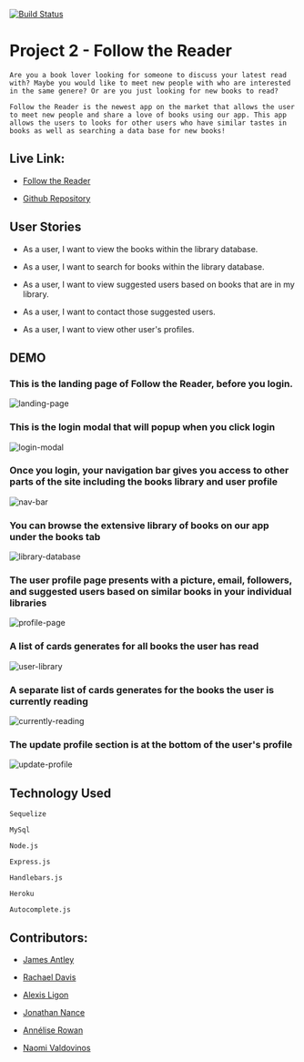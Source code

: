 [![Build Status](https://travis-ci.com/alperg/project2-starter-auth.svg?branch=master)](https://travis-ci.com/alperg/project2-starter-auth)

# Project 2 - Follow the Reader
```
Are you a book lover looking for someone to discuss your latest read with? Maybe you would like to meet new people with who are interested in the same genere? Or are you just looking for new books to read?

Follow the Reader is the newest app on the market that allows the user to meet new people and share a love of books using our app. This app allows the users to looks for other users who have similar tastes in books as well as searching a data base for new books!
```
## Live Link:

* [Follow the Reader](https://follow-the-reader.herokuapp.com/)

* [Github Repository](https://github.com/AnneliseRowan/project-2)

## User Stories

* As a user, I want to view the books within the library database.

* As a user, I want to search for books within the library database.

* As a user, I want to view suggested users based on books that are in my library.

* As a user, I want to contact those suggested users.

* As a user, I want to view other user's profiles.

## DEMO

### This is the landing page of Follow the Reader, before you login.

![landing-page](./images/1-landing-page.png)

### This is the login modal that will popup when you click login

![login-modal](./images/2-login-modal.png)

### Once you login, your navigation bar gives you access to other parts of the site including the books library and user profile

![nav-bar](./images/3-nav-bar.png)

### You can browse the extensive library of books on our app under the books tab

![library-database](./images/4-library-database.png)

### The user profile page presents with a picture, email, followers, and suggested users based on similar books in your individual libraries

![profile-page](./images/5-profile.png)

### A list of cards generates for all books the user has read

![user-library](./images/6-user-library.png)

### A separate list of cards generates for the books the user is currently reading

![currently-reading](./images/7-currently-reading.png)

### The update profile section is at the bottom of the user's profile

![update-profile](./images/8-update-profile.png)



## Technology Used

```
Sequelize

MySql

Node.js

Express.js

Handlebars.js

Heroku

Autocomplete.js

```


## Contributors:

* [James Antley](https://github.com/Jimmant91)

* [Rachael Davis](https://github.com/themetalsaint)

* [Alexis Ligon](https://github.com/alexisligon)

* [Jonathan Nance](https://github.com/speakeasyman)

* [Annélise Rowan](https://github.com/AnneliseRowan)

* [Naomi Valdovinos](https://github.com/Nvaldovinos)
